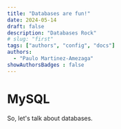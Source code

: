 ```yaml
---
title: "Databases are fun!"
date: 2024-05-14
draft: false
description: "Databases Rock"
# slug: "first"
tags: ["authors", "config", "docs"]
authors:
  - "Paulo Martinez-Amezaga"
showAuthorsBadges : false
---
```


# MySQL

So, let's talk about databases. 



